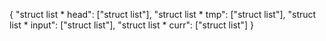 

{
    "struct list * head": ["struct list"],
    "struct list * tmp": ["struct list"],
    "struct list * input": ["struct list"],
    "struct list * curr": ["struct list"]
}